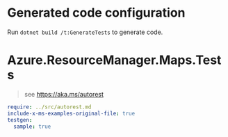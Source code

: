 # Generated code configuration

Run `dotnet build /t:GenerateTests` to generate code.

# Azure.ResourceManager.Maps.Tests

> see https://aka.ms/autorest
``` yaml
require: ../src/autorest.md
include-x-ms-examples-original-file: true
testgen:
  sample: true
```